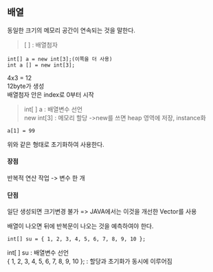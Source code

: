 ## 배열
동일한 크기의 메모리 공간이 연속되는 것을 말한다.

>[ ] : 배열첨자

```
int[] a = new int[3];(이쪽을 더 사용)
int a [] = new int[3];
```
4x3 = 12    
12byte가 생성   
배열첨자 안은 index로 0부터 시작

>int[ ] a : 배열변수 선언    
>new int[3] : 메모리 할당
->new를 쓰면 heap 영역에 저장, instance화
```
a[1] = 99
```
위와 같은 형태로 초기화하여 사용한다.

#### 장점
반복적 연산 작업 -> 변수 한 개 

#### 단점
일단 생성되면 크기변경 불가
=> JAVA에서는 이것을 개선한 Vector를 사용

배열이 나오면 뒤에 반복문이 나오는 것을 예측하여야 한다.

```
int[] su = { 1, 2, 3, 4, 5, 6, 7, 8, 9, 10 };
```
int[ ] su : 배열변수 선언   
{ 1, 2, 3, 4, 5, 6, 7, 8, 9, 10 }; : 할당과 초기화가 동시에 이루어짐





